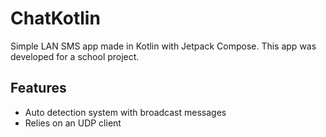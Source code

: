 # ChatKotlin
Simple LAN SMS app made in Kotlin with Jetpack Compose. This app was developed for a school project.

## Features
- Auto detection system with broadcast messages
- Relies on an UDP client
